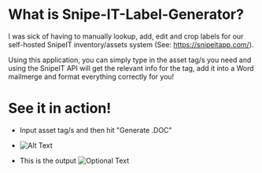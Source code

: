 # What is Snipe-IT-Label-Generator?
I was sick of having to manually lookup, add, edit and crop labels for our self-hosted SnipeIT inventory/assets system 
(See: https://snipeitapp.com/). 

Using this application, you can simply type in the asset tag/s you need and using the SnipeIT API will get the relevant info for the tag, add it into a Word mailmerge and format everything correctly for you!

# See it in action!
  - Input asset tag/s and then hit "Generate .DOC"
  
  
  - ![Alt Text](https://media.giphy.com/media/fV1ELr4ENx6EQoWUU3/giphy.gif)
 
 
 
  - This is the output
  ![Optional Text](../master/img/PMG-Labels-Word-v2.png)
